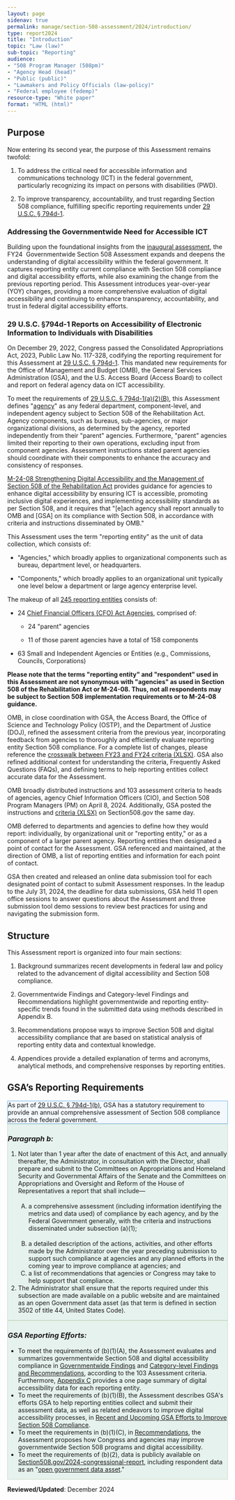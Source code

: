 ```yaml
---
layout: page
sidenav: true
permalink: manage/section-508-assessment/2024/introduction/
type: report2024
title: "Introduction"
topic: "Law (law)"
sub-topic: "Reporting"
audience:
- "508 Program Manager (508pm)"
- "Agency Head (head)"
- "Public (public)"
- "Lawmakers and Policy Officials (law-policy)"
- "Federal employee (fedemp)"
resource-type: "White paper"
format: "HTML (html)"
---
```

## Purpose
Now entering its second year, the purpose of this Assessment remains twofold:

1.  To address the critical need for accessible information and communications technology (ICT) in the federal government, particularly recognizing its impact on persons with disabilities (PWD).

2.  To improve transparency, accountability, and trust regarding Section 508 compliance, fulfilling specific reporting requirements under <a href="https://www.govinfo.gov/content/pkg/USCODE-2022-title29/html/USCODE-2022-title29-chap16-subchapV-sec794d-1.htm" target="_blank" class="usa-link--external">29 U.S.C. § 794d-1</a>.

### Addressing the Governmentwide Need for Accessible ICT
Building upon the foundational insights from the [inaugural assessment]({{site.baseurl}}/manage/section-508-assessment/2023/message-from-gsa-administrator/), the FY24  Governmentwide Section 508 Assessment expands and deepens the understanding of digital accessibility within the federal government. It captures reporting entity current compliance with Section 508 compliance and digital accessibility efforts, while also examining the change from the previous reporting period. This Assessment introduces year-over-year (YOY) changes, providing a more comprehensive evaluation of digital accessibility and continuing to enhance transparency, accountability, and trust in federal digital accessibility efforts.

### 29 U.S.C. §794d-1 Reports on Accessibility of Electronic Information to Individuals with Disabilities
On December 29, 2022, Congress passed the Consolidated Appropriations Act, 2023, Public Law No. 117-328, codifying the reporting requirement for this Assessment at <a href="https://www.govinfo.gov/content/pkg/USCODE-2022-title29/html/USCODE-2022-title29-chap16-subchapV-sec794d-1.htm" target="_blank" class="usa-link--external">29 U.S.C. § 794d-1</a>. This mandated new requirements for the Office of Management and Budget (OMB), the General Services Administration (GSA), and the U.S. Access Board (Access Board) to collect and report on federal agency data on ICT accessibility. 

To meet the requirements of <a href="https://www.govinfo.gov/content/pkg/USCODE-2022-title29/html/USCODE-2022-title29-chap16-subchapV-sec794d-1.htm" target="_blank" class="usa-link--external">29 U.S.C. § 794d-1(a)(2)(B)</a>, this Assessment defines "[agency]({{site.baseurl}}/manage/section-508-assessment/definition-of-terms/#agency)" as any federal department, component-level, and independent agency subject to Section 508 of the Rehabilitation Act. Agency components, such as bureaus, sub-agencies, or major organizational divisions, as determined by the agency, reported independently from their "parent" agencies. Furthermore, "parent" agencies limited their reporting to their own operations, excluding input from component agencies. Assessment instructions stated parent agencies should coordinate with their components to enhance the accuracy and consistency of responses.

<a href="https://www.whitehouse.gov/omb/management/ofcio/m-24-08-strengthening-digital-accessibility-and-the-management-of-section-508-of-the-rehabilitation-act/#anchorIGWA" target="_blank" class="usa-link--external">M-24-08 Strengthening Digital Accessibility and the Management of Section 508 of the Rehabilitation Act</a> provides guidance for agencies to enhance digital accessibility by ensuring ICT is accessible, promoting inclusive digital experiences, and implementing accessibility standards as per Section 508, and it requires that "[e]ach agency shall report annually to OMB and [GSA] on its compliance with Section 508, in accordance with criteria and instructions disseminated by OMB."

This Assessment uses the term "reporting entity" as the unit of data collection, which consists of:

* "Agencies," which broadly applies to organizational components such as bureau, department level, or headquarters.

* "Components," which broadly applies to an organizational unit typically one level below a department or large agency enterprise level.

The makeup of all [245 reporting entities]({{site.baseurl}}/manage/section-508-assessment/2024/appendix-c-reporting-entities/) consists of:

* 24 <a href="https://www.cio.gov/handbook/it-laws/cfo-act/" target="_blank" class="usa-link--external">Chief Financial Officers (CFO) Act Agencies</a>, comprised of:

  * 24 "parent" agencies

  * 11 of those parent agencies have a total of 158 components

* 63 Small and Independent Agencies or Entities (e.g., Commissions, Councils, Corporations)

**Please note that the terms "reporting entity" and "respondent" used in this Assessment are not synonymous with "agencies" as used in Section 508 of the Rehabilitation Act or M-24-08. Thus, not all respondents may be subject to Section 508 implementation requirements or to M-24-08 guidance.** 

OMB, in close coordination with GSA, the Access Board, the Office of Science and Technology Policy (OSTP), and the Department of Justice (DOJ), refined the assessment criteria from the previous year, incorporating feedback from agencies to thoroughly and efficiently evaluate reporting entity Section 508 compliance. For a complete list of changes, please reference the <a href="https://assets.section508.gov/assets/files/assessment/2024/Governmentwide%20Section%20508%20Assessment%20criteria%20FY23%20to%20FY24%20Crosswalk.xlsx" target="_blank" class="usa-link--external">crosswalk between FY23 and FY24 criteria (XLSX)</a>. GSA also refined additional context for understanding the criteria, Frequently Asked Questions (FAQs), and defining terms to help reporting entities collect accurate data for the Assessment.

OMB broadly distributed instructions and 103 assessment criteria to heads of agencies, agency Chief Information Officers (CIO), and Section 508 Program Managers (PM) on April 8, 2024. Additionally, GSA posted the instructions and <a href="https://assets.section508.gov/assets/files/assessment/2024/Data%20Dictionary%20for%20FY24%20Governmentwide%20Section%20508%20Assessment%20Final.xlsx" target="_blank" class="usa-link--external">criteria (XLSX)</a> on Section508.gov the same day. 

OMB deferred to departments and agencies to define how they would report: individually, by organizational unit or "reporting entity," or as a component of a larger parent agency. Reporting entities then designated a point of contact for the Assessment. GSA referenced and maintained, at the direction of OMB, a list of reporting entities and information for each point of contact.

GSA then created and released an online data submission tool for each designated point of contact to submit Assessment responses. In the leadup to the July 31, 2024, the deadline for data submissions, GSA held 11 open office sessions to answer questions about the Assessment and three submission tool demo sessions to review best practices for using and navigating the submission form.

## Structure
This Assessment report is organized into four main sections:

1.  Background summarizes recent developments in federal law and policy related to the advancement of digital accessibility and Section 508 compliance.

2.  Governmentwide Findings and Category-level Findings and Recommendations highlight governmentwide and reporting entity-specific trends found in the submitted data using methods described in Appendix B.

3.  Recommendations propose ways to improve Section 508 and digital accessibility compliance that are based on statistical analysis of reporting entity data and contextual knowledge.

4.  Appendices provide a detailed explanation of terms and acronyms, analytical methods, and comprehensive responses by reporting entities.

## GSA’s Reporting Requirements
<div style="width: 100%; border: 1px solid #72b2e6; background-color: #F3F8FC;" class="border-base radius-lg padding-1 margin-bottom-2">
   As part of <a href="https://www.govinfo.gov/content/pkg/USCODE-2022-title29/html/USCODE-2022-title29-chap16-subchapV-sec794d-1.htm" target="_blank" class="usa-link--external">29 U.S.C. § 794d-1(b)</a>, GSA has a statutory requirement to provide an annual comprehensive assessment of Section 508 compliance across the federal government.
</div>

<div style="width: 100%; border: 1px solid #C8D9C8; background-color: #E6F2ED;" class="border-base radius-lg padding-1 margin-bottom-2">
   <i><h3>Paragraph b:</h3></i>
   <ol class="list-item-spacer" type="1">
       <li>Not later than 1 year after the date of enactment of this Act, and annually thereafter, the Administrator, in consultation with the Director, shall prepare and submit to the Committees on Appropriations and Homeland Security and Governmental Affairs of the Senate and the Committees on Appropriations and Oversight and Reform of the House of Representatives a report that shall include&mdash;
           <ol type="A">
              <li style="margin-bottom:18px; margin-top: 18px;">a comprehensive assessment (including information identifying the metrics and data used) of compliance by each agency, and by the Federal Government generally, with the criteria and instructions disseminated under subsection (a)(1);</li>
              <li>a detailed description of the actions, activities, and other efforts made by the Administrator over the year preceding submission to support such compliance at agencies and any planned efforts in the coming year to improve compliance at agencies; and</li>
              <li>a list of recommendations that agencies or Congress may take to help support that compliance.</li>
           </ol>
       </li>
       <li>The Administrator shall ensure that the reports required under this subsection are made available on a public website and are maintained as an open Government data asset (as that term is defined in section 3502 of title 44, United States Code).</li>
   </ol>
</div>

<div style="width: 100%; border: 1px solid #C8D9C8; background-color: #E6F2ED;" class="border-base radius-lg padding-1">
   <i><h3>GSA Reporting Efforts:</h3></i>
   <ul class="list-item-spacer">
       <li>To meet the requirements of (b)(1)(A), the Assessment evaluates and summarizes governmentwide Section 508 and digital accessibility compliance in <a href="{{site.baseurl}}/manage/section-508-assessment/2024/findings/summary/">Governmentwide Findings</a> and <a href="{{site.baseurl}}/manage/section-508-assessment/2024/findings/category-overview/">Category-level Findings and Recommendations</a>, according to the 103 Assessment criteria. Furthermore, <a href="{{site.baseurl}}/manage/section-508-assessment/2024/appendix-c-overview/">Appendix C</a> provides a one page summary of digital accessibility data for each reporting entity.</li>
       <li>To meet the requirements of (b)(1)(B), the Assessment describes GSA's efforts GSA to help reporting entities collect and submit their assessment data, as well as related endeavors to improve digital accessibility processes, in <a href="{{site.baseurl}}/manage/section-508-assessment/2024/gsa-efforts-recent/">Recent and Upcoming GSA Efforts to Improve Section 508 Compliance</a>.</li>
       <li>To meet the requirements in (b)(1)(C), in <a href="{{site.baseurl}}/manage/section-508-assessment/2024/recommendations/">Recommendations</a>, the Assessment proposes how Congress and agencies may improve governmentwide Section 508 programs and digital accessibility.</li>
       <li>To meet the requirements of (b)(2), data is publicly available on <a href="{{site.baseurl}}/2024-congressional-report">Section508.gov/2024-congressional-report,</a> including respondent data as an "<a href="https://uscode.house.gov/view.xhtml?req=granuleid:USC-prelim-title44-section3502&amp;num=0&amp;edition=prelim" target="_blank" class="usa-link--external">open government data asset</a>."</li>
   </ul>
</div>

**Reviewed/Updated**: December 2024